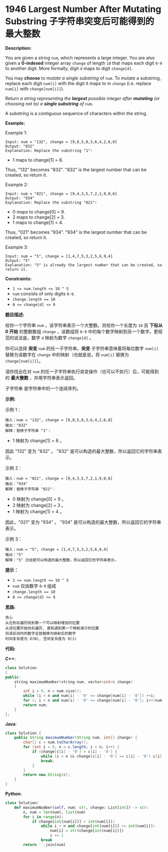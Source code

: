 # 1946 Largest Number After Mutating Substring 子字符串突变后可能得到的最大整数

__Description:__

You are given a string `num`, which represents a large integer. You are also given a __0-indexed__ integer array `change` of length `10` that maps each digit `0-9` to another digit. More formally, digit `d` maps to digit `change[d]`.

You may __choose__ to _mutate a single substring_ of `num`. To mutate a substring, replace each digit `num[i]` with the digit it maps to in `change` (i.e. replace `num[i]` with `change[num[i]]`).

Return _a string representing the __largest__ possible integer after __mutating__ (or choosing not to) a __single substring__ of_ `num`.

A substring is a contiguous sequence of characters within the string.

__Example:__

Example 1:

```text
Input: num = "132", change = [9,8,5,0,3,6,4,2,6,8]
Output: "832"
Explanation: Replace the substring "1":
```

- 1 maps to change[1] = 8.

Thus, "132" becomes "832".
"832" is the largest number that can be created, so return it.

Example 2:

```text
Input: num = "021", change = [9,4,3,5,7,2,1,9,0,6]
Output: "934"
Explanation: Replace the substring "021":
```

- 0 maps to change[0] = 9.
- 2 maps to change[2] = 3.
- 1 maps to change[1] = 4.

Thus, "021" becomes "934".
"934" is the largest number that can be created, so return it.

Example 3:

```text
Input: num = "5", change = [1,4,7,5,3,2,5,6,9,4]
Output: "5"
Explanation: "5" is already the largest number that can be created, so return it.
```

__Constraints:__

- `1 <= num.length <= 10 ^ 5`
- `num` consists of only digits `0-9`.
- `change.length == 10`
- `0 <= change[d] <= 9`

__题目描述:__

给你一个字符串 `num` ，该字符串表示一个大整数。另给你一个长度为 `10` 且 __下标从 0 开始__ 的整数数组 `change` ，该数组将 `0-9` 中的每个数字映射到另一个数字。更规范的说法是，数字 `d` 映射为数字 `change[d]` 。

你可以选择 __突变__  `num` 的任一子字符串。__突变__ 子字符串意味着将每位数字 `num[i]` 替换为该数字在 `change` 中的映射（也就是说，将 `num[i]` 替换为 `change[num[i]]`）。

请你找出在对 `num` 的任一子字符串执行突变操作（也可以不执行）后，可能得到的 __最大整数__ ，并用字符串表示返回。

子字符串 是字符串中的一个连续序列。

__示例:__

示例 1：

```text
输入：num = "132", change = [9,8,5,0,3,6,4,2,6,8]
输出："832"
解释：替换子字符串 "1"：
```

- 1 映射为 change[1] = 8 。

因此 "132" 变为 "832" 。
"832" 是可以构造的最大整数，所以返回它的字符串表示。

示例 2：

```text
输入：num = "021", change = [9,4,3,5,7,2,1,9,0,6]
输出："934"
解释：替换子字符串 "021"：
```

- 0 映射为 change[0] = 9 。
- 2 映射为 change[2] = 3 。
- 1 映射为 change[1] = 4 。

因此，"021" 变为 "934" 。
"934" 是可以构造的最大整数，所以返回它的字符串表示。

示例 3：

```text
输入：num = "5", change = [1,4,7,5,3,2,5,6,9,4]
输出："5"
解释："5" 已经是可以构造的最大整数，所以返回它的字符串表示。
```

__提示：__

- `1 <= num.length <= 10 ^ 5`
- `num` 仅由数字 `0-9` 组成
- `change.length == 10`
- `0 <= change[d] <= 9`

__思路:__

```text
贪心
从左到右遍历找到第一个可以映射增加的位置
从该位置开始向右遍历, 直到遇到第一个映射减少的位置
将该区间内的数字全部替换为映射后的数字
时间复杂度为 O(N), 空间复杂度为 O(1)
```

__代码:__

__C++__:

```C++
class Solution 
{
public:
    string maximumNumber(string num, vector<int>& change) 
    {
        int i = 0, n = num.size();
        while (i < n and num[i] - '0' >= change[num[i] - '0']) ++i;
        for (; i < n and num[i] - '0' <= change[num[i] - '0']; i++)num[i] = change[num[i] - '0'] + '0';
        return num;
    }
};
```

__Java__:

```Java
class Solution {
    public String maximumNumber(String num, int[] change) {
        char[] c = num.toCharArray();
        for (int i = 0, n = c.length; i < n; i++) {
            if (change[c[i] - '0'] > c[i] - '0') {
                while (i < n && change[c[i] - '0'] >= c[i] - '0') c[i] = (char)(change[c[i++] - '0'] + '0');
                break;
            }
        }
        return new String(c);
    }
}
```

__Python__:

```Python
class Solution:
    def maximumNumber(self, num: str, change: List[int]) -> str:
        n, num = len(num), list(num)
        for i in range(n):
            if change[int(num[i])] > int(num[i]):
                while i < n and change[int(num[i])] >= int(num[i]):
                    num[i] = str(change[int(num[i])])
                    i += 1
                break
        return ''.join(num)
```
